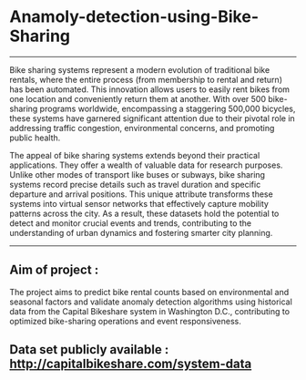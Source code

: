 # Anamoly-detection-using-Bike-Sharing
---

Bike sharing systems represent a modern evolution of traditional bike rentals, where the entire process (from membership to rental and return) has been automated. This innovation allows users to easily rent bikes from one location and conveniently return them at another. With over 500 bike-sharing programs worldwide, encompassing a staggering 500,000 bicycles, these systems have garnered significant attention due to their pivotal role in addressing traffic congestion, environmental concerns, and promoting public health.

The appeal of bike sharing systems extends beyond their practical applications. They offer a wealth of valuable data for research purposes. Unlike other modes of transport like buses or subways, bike sharing systems record precise details such as travel duration and specific departure and arrival positions. This unique attribute transforms these systems into virtual sensor networks that effectively capture mobility patterns across the city. As a result, these datasets hold the potential to detect and monitor crucial events and trends, contributing to the understanding of urban dynamics and fostering smarter city planning.

---

## Aim of project :  
The project aims to predict bike rental counts based on environmental and seasonal factors and validate anomaly detection algorithms using historical data from the Capital Bikeshare system in Washington D.C., contributing to optimized bike-sharing operations and event responsiveness.

## Data set publicly available : http://capitalbikeshare.com/system-data
